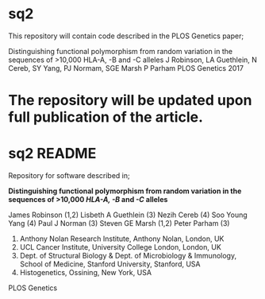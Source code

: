 # sq2

This repository will contain code described in the PLOS Genetics paper;

Distinguishing functional polymorphism from random variation in the sequences of >10,000 HLA-A, -B and -C alleles
J Robinson, LA Guethlein, N Cereb, SY Yang, PJ Normam, SGE Marsh P Parham
PLOS Genetics 2017

The repository will be updated upon full publication of the article. 
=======
# sq2 README

Repository for software described in;

__Distinguishing functional polymorphism from random variation in the sequences of >10,000 _HLA-A, -B_ and _-C_ alleles__

James Robinson (1,2)
Lisbeth A Guethlein (3)
Nezih Cereb (4)
Soo Young Yang (4)
Paul J Norman (3)
Steven GE Marsh (1,2)
Peter Parham (3)

1. Anthony Nolan Research Institute, Anthony Nolan, London, UK
2. UCL Cancer Institute, University College London, London, UK
3. Dept. of Structural Biology & Dept. of Microbiology & Immunology, School of Medicine, Stanford University, Stanford, USA
4. Histogenetics, Ossining, New York, USA

PLOS Genetics
